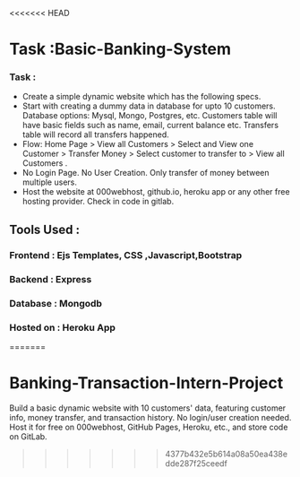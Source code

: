 <<<<<<< HEAD
# Task :Basic-Banking-System

### Task :
* Create a simple dynamic website which has the following specs.
*  Start with creating a dummy data in database for upto 10
   customers. Database options: Mysql, Mongo, Postgres, etc.
   Customers table will have basic fields such as name, email,
   current balance etc. Transfers table will record all transfers
   happened.
* Flow: Home Page > View all Customers > Select and View one
  Customer > Transfer Money > Select customer to transfer to >
  View all Customers .
* No Login Page. No User Creation. Only transfer of money
  between multiple users.
* Host the website at 000webhost, github.io, heroku app or any
  other free hosting provider. Check in code in gitlab.
## Tools Used :  
###  Frontend : Ejs Templates, CSS ,Javascript,Bootstrap
###  Backend : Express 
###  Database : Mongodb
###  Hosted on : Heroku App

=======
# Banking-Transaction-Intern-Project
Build a basic dynamic website with 10 customers' data, featuring customer info, money transfer, and transaction history. No login/user creation needed. Host it for free on 000webhost, GitHub Pages, Heroku, etc., and store code on GitLab.
>>>>>>> 4377b432e5b614a08a50ea438edde287f25ceedf
